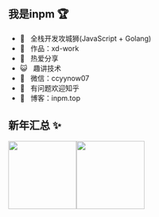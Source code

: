 ## 我是inpm 🏆

- 🐧 &nbsp;&nbsp;全栈开发攻城狮(JavaScript + Golang)
- 🚀 &nbsp;&nbsp;作品：xd-work
- 🌱 &nbsp;&nbsp;热爱分享 
- 😺 &nbsp;&nbsp;趣讲技术
- 💬 &nbsp;&nbsp;微信：ccyynow07
- 🤔 &nbsp;&nbsp;有问题欢迎知乎 
- 👬 &nbsp;&nbsp;博客：inpm.top

## 新年汇总 ✨

<img align="" height="137px" src="https://github-readme-stats.vercel.app/api?username=c-yyy&hide_title=true&hide_border=true&show_icons=true&include_all_commits=true&line_height=21&bg_color=0,EC6C6C,FFD479,FFFC79,73FA79&theme=graywhite&locale=cn" /><img align="" height="137px" src="https://github-readme-stats.vercel.app/api/top-langs/?username=c-yyy&hide_title=true&hide_border=true&layout=compact&bg_color=0,73FA79,73FDFF,D783FF&theme=graywhite&locale=cn" />
